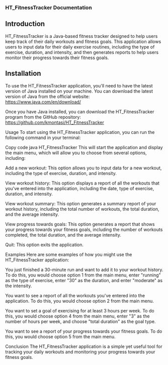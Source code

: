 ### HT_FitnessTracker Documentation

## Introduction

HT_FitnessTracker is a Java-based fitness tracker designed to help users keep track of their daily workouts and fitness goals. This application allows users to input data for their daily exercise routines, including the type of exercise, duration, and intensity, and then generates reports to help users monitor their progress towards their fitness goals.

## Installation
To use the HT_FitnessTracker application, you'll need to have the latest version of Java installed on your machine. You can download the latest version of Java from the official website: https://www.java.com/en/download/

Once you have Java installed, you can download the HT_FitnessTracker program from the GitHub repository: https://github.com/kmontasi/HT_FitnessTracker

Usage
To start using the HT_FitnessTracker application, you can run the following command in your terminal:

Copy code
java HT_FitnessTracker
This will start the application and display the main menu, which will allow you to choose from several options, including:

Add a new workout: This option allows you to input data for a new workout, including the type of exercise, duration, and intensity.

View workout history: This option displays a report of all the workouts that you've entered into the application, including the date, type of exercise, duration, and intensity.

View workout summary: This option generates a summary report of your workout history, including the total number of workouts, the total duration, and the average intensity.


View progress towards goals: This option generates a report that shows your progress towards your fitness goals, including the number of workouts completed, the total duration, and the average intensity.

Quit: This option exits the application.

Examples
Here are some examples of how you might use the HT_FitnessTracker application:

You just finished a 30-minute run and want to add it to your workout history. To do this, you would choose option 1 from the main menu, enter "running" as the type of exercise, enter "30" as the duration, and enter "moderate" as the intensity.

You want to see a report of all the workouts you've entered into the application. To do this, you would choose option 2 from the main menu.

You want to set a goal of exercising for at least 3 hours per week. To do this, you would choose option 4 from the main menu, enter "3" as the number of hours per week, and choose "total duration" as the goal type.

You want to see a report of your progress towards your fitness goals. To do this, you would choose option 5 from the main menu.

Conclusion
The HT_FitnessTracker application is a simple yet useful tool for tracking your daily workouts and monitoring your progress towards your fitness goals.
